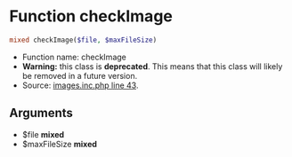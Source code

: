 Function checkImage
===========================





```php
mixed checkImage($file, $maxFileSize)
```

* Function name: checkImage
* **Warning:** this class is **deprecated**. This means that this class will likely be removed in a future version.
* Source: [images.inc.php line 43](https://github.com/PrestaShop/PrestaShop/blob/1.5.6.1/images.inc.php#L43).

Arguments
---------

* $file **mixed**
* $maxFileSize **mixed**

